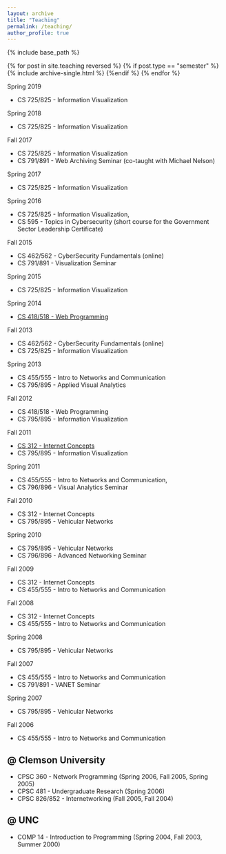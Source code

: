 ```yaml
---
layout: archive
title: "Teaching"
permalink: /teaching/
author_profile: true
---
```

{% include base_path %}

{% for post in site.teaching reversed %}
  {% if post.type == "semester" %}
    {% include archive-single.html %}
  {%endif %}
{% endfor %}

Spring 2019

* CS 725/825 - Information Visualization

Spring 2018

* CS 725/825 - Information Visualization

Fall 2017

* CS 725/825 - Information Visualization
* CS 791/891 - Web Archiving Seminar (co-taught with Michael Nelson)

Spring 2017

* CS 725/825 - Information Visualization

Spring 2016

* CS 725/825 - Information Visualization,
* CS 595 - Topics in Cybersecurity (short course for the Government Sector Leadership Certificate)

Fall 2015

* CS 462/562 - CyberSecurity Fundamentals (online)
* CS 791/891 - Visualization Seminar

Spring 2015

* CS 725/825 - Information Visualization

Spring 2014

* [CS 418/518 - Web Programming](http://www.cs.odu.edu/~mweigle/CS418-S14)

Fall 2013

* CS 462/562 - CyberSecurity Fundamentals (online)
* CS 725/825 - Information Visualization

Spring 2013

* CS 455/555 - Intro to Networks and Communication
* CS 795/895 - Applied Visual Analytics

Fall 2012

* CS 418/518 - Web Programming
* CS 795/895 - Information Visualization

Fall 2011

* [CS 312 - Internet Concepts](http://www.cs.odu.edu/~mweigle/CS312-F11)
* CS 795/895 - Information Visualization

Spring 2011

* CS 455/555 - Intro to Networks and Communication,
* CS 796/896 - Visual Analytics Seminar

Fall 2010

* CS 312 - Internet Concepts
* CS 795/895 - Vehicular Networks

Spring 2010

* CS 795/895 - Vehicular Networks
* CS 796/896 - Advanced Networking Seminar

Fall 2009

* CS 312 - Internet Concepts
* CS 455/555 - Intro to Networks and Communication

Fall 2008

* CS 312 - Internet Concepts
* CS 455/555 - Intro to Networks and Communication

Spring 2008

* CS 795/895 - Vehicular Networks

Fall 2007

* CS 455/555 - Intro to Networks and Communication
* CS 791/891 - VANET Seminar

Spring 2007

* CS 795/895 - Vehicular Networks

Fall 2006

* CS 455/555 - Intro to Networks and Communication

## @ Clemson University

* CPSC 360 - Network Programming (Spring 2006, Fall 2005, Spring 2005)
* CPSC 481 - Undergraduate Research (Spring 2006)
* CPSC 826/852 - Internetworking (Fall 2005, Fall 2004)

## @ UNC

* COMP 14 - Introduction to Programming (Spring 2004, Fall 2003, Summer 2000)
